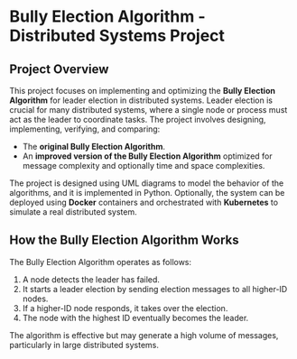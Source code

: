 # Bully Election Algorithm - Distributed Systems Project

## Project Overview
This project focuses on implementing and optimizing the **Bully Election Algorithm** for leader election in distributed systems. Leader election is crucial for many distributed systems, where a single node or process must act as the leader to coordinate tasks. The project involves designing, implementing, verifying, and comparing:

- The **original Bully Election Algorithm**.
- An **improved version of the Bully Election Algorithm** optimized for message complexity and optionally time and space complexities.

The project is designed using UML diagrams to model the behavior of the algorithms, and it is implemented in Python. Optionally, the system can be deployed using **Docker** containers and orchestrated with **Kubernetes** to simulate a real distributed system.

## How the Bully Election Algorithm Works
The Bully Election Algorithm operates as follows:

1. A node detects the leader has failed.
2. It starts a leader election by sending election messages to all higher-ID nodes.
3. If a higher-ID node responds, it takes over the election.
4. The node with the highest ID eventually becomes the leader.
   
The algorithm is effective but may generate a high volume of messages, particularly in large distributed systems.

